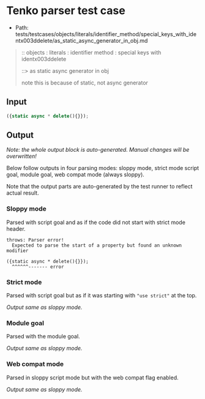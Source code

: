 # Tenko parser test case

- Path: tests/testcases/objects/literals/identifier_method/special_keys_with_identx003ddelete/as_static_async_generator_in_obj.md

> :: objects : literals : identifier method : special keys with identx003ddelete
>
> ::> as static async generator in obj
>
> note this is because of static, not async generator

## Input

`````js
({static async * delete(){}});
`````

## Output

_Note: the whole output block is auto-generated. Manual changes will be overwritten!_

Below follow outputs in four parsing modes: sloppy mode, strict mode script goal, module goal, web compat mode (always sloppy).

Note that the output parts are auto-generated by the test runner to reflect actual result.

### Sloppy mode

Parsed with script goal and as if the code did not start with strict mode header.

`````
throws: Parser error!
  Expected to parse the start of a property but found an unknown modifier

({static async * delete(){}});
  ^^^^^^------- error
`````

### Strict mode

Parsed with script goal but as if it was starting with `"use strict"` at the top.

_Output same as sloppy mode._

### Module goal

Parsed with the module goal.

_Output same as sloppy mode._

### Web compat mode

Parsed in sloppy script mode but with the web compat flag enabled.

_Output same as sloppy mode._
